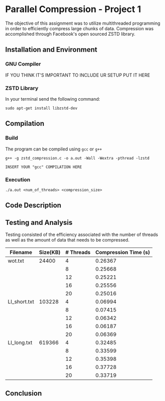 # Parallel Compression - Project 1

The objective of this assignment was to utilize multithreaded programming in order to efficiently compress large chunks of
data. Compression was accomplished through Facebook's open sourced ZSTD library.

## Installation and Environment

### GNU Compiler
IF YOU THINK IT'S IMPORTANT TO INCLUDE UR SETUP PUT IT HERE
### ZSTD Library
In your terminal send the following command:
```
sudo apt-get install libzstd-dev
```

## Compilation

### Build

The program can be compiled using `gcc` or `g++`
```
g++ -g zstd_compression.c -o a.out -Wall -Wextra -pthread -lzstd
```
```
INSERT YOUR "gcc" COMPILATION HERE
```

### Execution

```
./a.out <num_of_threads> <compression_size>
```

## Code Description



## Testing and Analysis

Testing consisted of the efficiency associated with the number of threads as well as the amount of data that needs to be
compressed.

| Filename	| Size(KB)	| # Threads	| Compression Time (s)|
|---------------|---------------|---------------|-----------------------|
| wot.txt	| 24400         | 4          	| 0.26367	        |
| 		|	        | 8          	| 0.25668	        |
| 		|	        | 12          	| 0.25221	        |
| 		|	        | 16          	| 0.25556	        |
| 		|	        | 20          	| 0.25016	        |
| LI_short.txt	| 103228        | 4          	| 0.06994	        |
| 		|	        | 8          	| 0.07415	        |
| 		|	        | 12          	| 0.06342	        |
| 		|	        | 16          	| 0.06187	        |
| 		|	        | 20          	| 0.06369	        |
| LI_long.txt	| 619366        | 4          	| 0.32485	        |
| 		|	        | 8          	| 0.33599	        |
| 		|	        | 12          	| 0.35398	        |
| 		|	        | 16          	| 0.37728	        |
| 		|	        | 20          	| 0.33719	        |


## Conclusion

